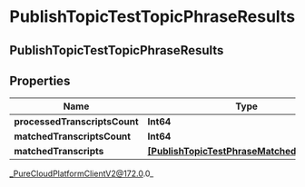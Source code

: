 # PublishTopicTestTopicPhraseResults

## PublishTopicTestTopicPhraseResults

## Properties

|Name | Type | Description | Notes|
|------------ | ------------- | ------------- | -------------|
| **processedTranscriptsCount** | **Int64** |  | [optional] |
| **matchedTranscriptsCount** | **Int64** |  | [optional] |
| **matchedTranscripts** | [**[PublishTopicTestPhraseMatchedTranscript]**]([PublishTopicTestPhraseMatchedTranscript]) |  | [optional] |



_PureCloudPlatformClientV2@172.0.0_
